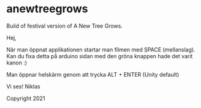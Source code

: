 # anewtreegrows

Build of festival version of A New Tree Grows.

Hej,

När man öppnat applikationen startar man filmen med SPACE (mellanslag). Kan du fixa detta på arduino sidan med den gröna knappen hade det varit kanon :)

Man öppnar helskärm genom att trycka ALT + ENTER (Unity default)

Vi ses!
Niklas

Copyright 2021
